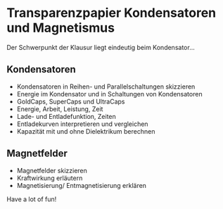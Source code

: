 # Transparenzpapier Kondensatoren und Magnetismus

Der Schwerpunkt der Klausur liegt eindeutig beim Kondensator...

## Kondensatoren

- Kondensatoren in Reihen- und Parallelschaltungen skizzieren
- Energie im Kondensator und in Schaltungen von Kondensatoren
- GoldCaps, SuperCaps und UltraCaps
- Energie, Arbeit, Leistung, Zeit
- Lade- und Entladefunktion, Zeiten
- Entladekurven interpretieren und vergleichen
- Kapazität mit und ohne Dielektrikum berechnen

## Magnetfelder

- Magnetfelder skizzieren
- Kraftwirkung erläutern
- Magnetisierung/ Entmagnetisierung erklären

Have a lot of fun!